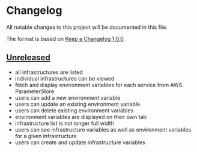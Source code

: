 # Changelog

All notable changes to this project will be documented in this file.

The format is based on [Keep a Changelog 1.0.0].

## [Unreleased]

- all infrastructures are listed
- individual infrastructures can be viewed
- fetch and display environment variables for each service from AWS ParameterStore
- users can add a new environment variable
- users can update an existing environment variable
- users can delete existing environment variables
- environment variables are displayed on their own tab
- infrastructure list is not longer full width
- users can see infrastructure variables as well as environment variables for a given infrastructure
- users can create and update infrastructure variables

[unreleased]: TODO
[keep a changelog 1.0.0]: https://keepachangelog.com/en/1.0.0/
